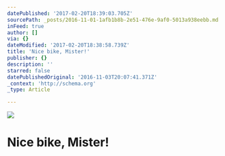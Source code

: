 ```yaml
---
datePublished: '2017-02-20T18:39:03.705Z'
sourcePath: _posts/2016-11-01-1afb1b8b-2e51-476e-9af0-5013a938eebb.md
inFeed: true
author: []
via: {}
dateModified: '2017-02-20T18:38:58.739Z'
title: 'Nice bike, Mister!'
publisher: {}
description: ''
starred: false
datePublishedOriginal: '2016-11-03T20:07:41.371Z'
_context: 'http://schema.org'
_type: Article

---
```

![](https://the-grid-user-content.s3-us-west-2.amazonaws.com/5d016838-1b01-410c-b003-f3fc9dfeb28a.jpg)

# Nice bike, Mister!